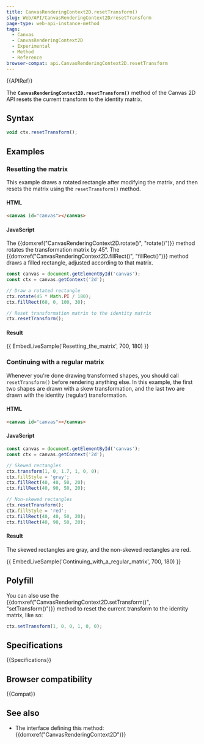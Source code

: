 ```yaml
---
title: CanvasRenderingContext2D.resetTransform()
slug: Web/API/CanvasRenderingContext2D/resetTransform
page-type: web-api-instance-method
tags:
  - Canvas
  - CanvasRenderingContext2D
  - Experimental
  - Method
  - Reference
browser-compat: api.CanvasRenderingContext2D.resetTransform
---
```

{{APIRef}}

The
**`CanvasRenderingContext2D.resetTransform()`**
method of the Canvas 2D API resets the current transform to the identity matrix.

## Syntax

```js
void ctx.resetTransform();
```

## Examples

### Resetting the matrix

This example draws a rotated rectangle after modifying the matrix, and then resets the
matrix using the `resetTransform()` method.

#### HTML

```html
<canvas id="canvas"></canvas>
```

#### JavaScript

The {{domxref("CanvasRenderingContext2D.rotate()", "rotate()")}} method rotates the
transformation matrix by 45°. The {{domxref("CanvasRenderingContext2D.fillRect()",
  "fillRect()")}} method draws a filled rectangle, adjusted according to that matrix.

```js
const canvas = document.getElementById('canvas');
const ctx = canvas.getContext('2d');

// Draw a rotated rectangle
ctx.rotate(45 * Math.PI / 180);
ctx.fillRect(60, 0, 100, 30);

// Reset transformation matrix to the identity matrix
ctx.resetTransform();
```

#### Result

{{ EmbedLiveSample('Resetting_the_matrix', 700, 180) }}

### Continuing with a regular matrix

Whenever you're done drawing transformed shapes, you should call
`resetTransform()` before rendering anything else. In this example, the first
two shapes are drawn with a skew transformation, and the last two are drawn with the
identity (regular) transformation.

#### HTML

```html
<canvas id="canvas"></canvas>
```

#### JavaScript

```js
const canvas = document.getElementById('canvas');
const ctx = canvas.getContext('2d');

// Skewed rectangles
ctx.transform(1, 0, 1.7, 1, 0, 0);
ctx.fillStyle = 'gray';
ctx.fillRect(40, 40, 50, 20);
ctx.fillRect(40, 90, 50, 20);

// Non-skewed rectangles
ctx.resetTransform();
ctx.fillStyle = 'red';
ctx.fillRect(40, 40, 50, 20);
ctx.fillRect(40, 90, 50, 20);
```

#### Result

The skewed rectangles are gray, and the non-skewed rectangles are red.

{{ EmbedLiveSample('Continuing_with_a_regular_matrix', 700, 180) }}

## Polyfill

You can also use the {{domxref("CanvasRenderingContext2D.setTransform()",
  "setTransform()")}} method to reset the current transform to the identity matrix, like
so:

```js
ctx.setTransform(1, 0, 0, 1, 0, 0);
```

## Specifications

{{Specifications}}

## Browser compatibility

{{Compat}}

## See also

- The interface defining this method: {{domxref("CanvasRenderingContext2D")}}
